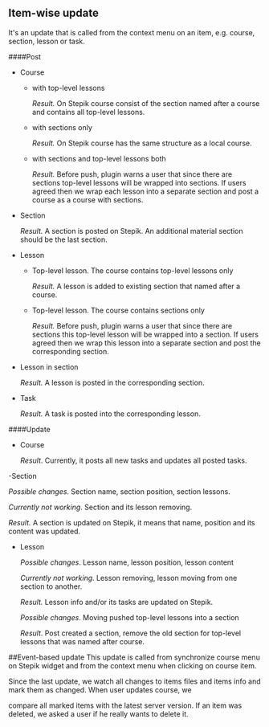 ## Item-wise update

It's an update that is called from the context menu on an item, e.g. course, section, lesson or task.

####Post

- Course

    - with top-level lessons
    
      *Result.* On Stepik course consist of the section named after a course and contains all top-level lessons.
    - with sections only

      *Result.* On Stepik course has the same structure as a local course.
      
    - with sections and top-level lessons both
    
      *Result.* Before push, plugin warns a user that since there are sections top-level lessons will be wrapped into sections.
       If users agreed then we wrap each lesson into a separate section and post a course as a course with sections.
       
- Section

    *Result.* A section is posted on Stepik. An additional material section should be the last section.
    
- Lesson
    - Top-level lesson. The course contains top-level lessons only
    
      *Result.* A lesson is added to existing section that named after a course.
      
    - Top-level lesson. The course contains sections only
    
      *Result.* Before push, plugin warns a user that since there are sections this top-level lesson will be wrapped into a section. 
      If users agreed then we wrap this lesson into a separate section and post the corresponding section.
      
- Lesson in section

  *Result.* A lesson is posted in the corresponding section.
  
- Task
    
  *Result.* A task is posted into the corresponding lesson.
  
####Update

- Course

  *Result*. Currently, it posts all new tasks and updates all posted tasks.

-Section

  *Possible changes*. Section name, section position, section lessons.
  
  *Currently not working*. Section and its lesson removing.
  
  *Result.* A section is updated on Stepik, it means that name, position and its content was updated.

- Lesson

  *Possible changes*. Lesson name, lesson position, lesson content
  
  *Currently not working*. Lesson removing, lesson moving from one section to another.
  
  *Result.* Lesson info and/or its tasks are updated on Stepik.
  
  
  *Possible changes*. Moving pushed top-level lessons into a section
  
  *Result*. Post created a section, remove the old section for top-level lessons that was named after course.


##Event-based update
This update is called from synchronize course menu on Stepik widget and from the context menu when clicking on course item.

Since the last update, we watch all changes to items files and items info and mark them as changed. When user updates course, we

compare all marked items with the latest server version. If an item was deleted, we asked a user if he really wants to delete it. 